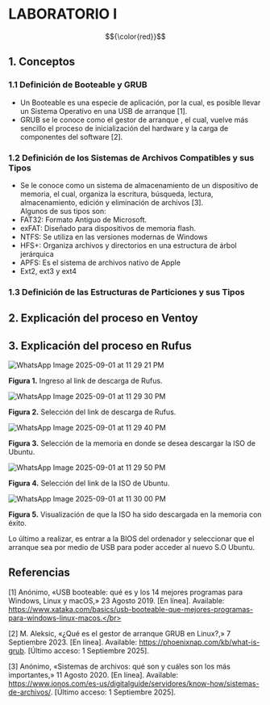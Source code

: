 # LABORATORIO I 
$${\color{red}}$$
## 1. Conceptos
### 1.1 Definición de Booteable y GRUB
+ Un Booteable es una especie de aplicación, por la cual, es posible llevar un Sistema Operativo en una USB de arranque [1].
+ GRUB se le conoce como el gestor de arranque , el cual, vuelve más sencillo el proceso de inicialización del hardware y la carga de componentes del software [2].
### 1.2 Definición de los Sistemas de Archivos Compatibles y sus Tipos
+ Se le conoce como un sistema de almacenamiento de un dispositivo de memoria, el cual, organiza la escritura, búsqueda, lectura, almacenamiento, edición y eliminación de archivos [3].</br>
Algunos de sus tipos son:</br>
+ FAT32: Formato Antiguo de Microsoft. </br> 
+ exFAT: Diseñado para dispositivos de memoria flash.</br> 
+ NTFS: Se utiliza en las versiones modernas de Windows</br>
+ HFS+: Organiza archivos y directorios en una estructura de árbol jerárquica</br>  
+ APFS: Es el sistema de archivos nativo de Apple</br> 
+ Ext2, ext3 y ext4</br>
### 1.3 Definición de las Estructuras de Particiones y sus Tipos

## 2. Explicación del proceso en Ventoy 

## 3. Explicación del proceso en Rufus

![WhatsApp Image 2025-09-01 at 11 29 21 PM](https://github.com/user-attachments/assets/fff9ad5b-c424-438b-9253-9d51ab52cb74)</br>

<strong>Figura 1.</strong> Ingreso al link de descarga de Rufus.

![WhatsApp Image 2025-09-01 at 11 29 30 PM](https://github.com/user-attachments/assets/37207c6d-d8dd-4eb9-b517-d963de489991)</br>

<strong>Figura 2.</strong> Selección del link de descarga de Rufus.

![WhatsApp Image 2025-09-01 at 11 29 40 PM](https://github.com/user-attachments/assets/e6893c38-d4b4-40c9-90d3-ebcff6264da8)</br>

<strong>Figura 3.</strong> Selección de la memoria en donde se desea descargar la ISO de Ubuntu.

![WhatsApp Image 2025-09-01 at 11 29 50 PM](https://github.com/user-attachments/assets/164333c1-c0f0-41c8-adc4-5f11ac820932)</br>

<strong>Figura 4.</strong> Selección del link de la ISO de Ubuntu.

![WhatsApp Image 2025-09-01 at 11 30 00 PM](https://github.com/user-attachments/assets/dd7f1971-8d98-46f8-be21-32e7532cb384)</br>

<strong>Figura 5.</strong> Visualización de que la ISO ha sido descargada en la memoria con éxito.

Lo último a realizar, es entrar a la BIOS del ordenador y seleccionar que el arranque sea por medio de USB para poder acceder al nuevo S.O Ubuntu.

## Referencias
[1] 	Anónimo, «USB booteable: qué es y los 14 mejores programas para Windows, Linux y macOS,» 23 Agosto 2019. [En línea]. Available: https://www.xataka.com/basics/usb-booteable-que-mejores-programas-para-windows-linux-macos.</br>

[2] 	M. Aleksic, «¿Qué es el gestor de arranque GRUB en Linux?,» 7 Septiembre 2023. [En línea]. Available: https://phoenixnap.com/kb/what-is-grub. [Último acceso: 1 Septiembre 2025].</br>

[3] 	Anónimo, «Sistemas de archivos: qué son y cuáles son los más importantes,» 11 Agosto 2020. [En línea]. Available: https://www.ionos.com/es-us/digitalguide/servidores/know-how/sistemas-de-archivos/. [Último acceso: 1 Septiembre 2025].</br>











